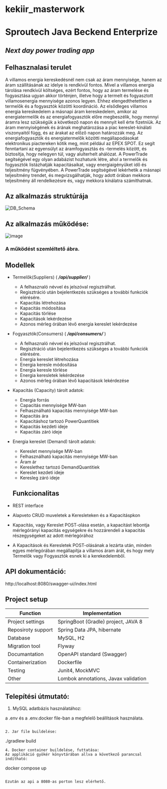 # kekiir_masterwork
# Sproutech Java Beckend Enterprize

## _Next day power trading app_

## Felhasznalasi terulet
A villamos energia kereskedésnél nem csak az áram mennyisége, hanem az áram szállításának az idelye is rendkívül fontos. 
Mivel a villamos energia tárolása rendkívül költséges, ezért fontos, hogy az áram termelése és fogyasztása ugyan akkor történjen,
illetve hogy a termelt és fogyasztott villamosenergia mennyisége azonos legyen. 
Ehhez elengedthetettlen a termelők és a fogyasztók közötti koordináció. 
Az elsődleges villamos energia kereskedelem a
másnapi áram kereskedelem,  amikor az energiatermelők és az energiafogyasztók előre megbeszélik,
hogy mennyi áramra lesz szükségük a következő napon és mennyit kell érte fizetniük. 
Az áram mennyiségének és árának meghatározása a piac kereslet-kínálati viszonyaitól függ,
és az árakat az előző napon határozzák meg. Az energiafogyasztók és energiatermelők közötti 
megállapodásokat elektronikus piactereken kötik meg, mint például az EPEX SPOT. Ez segít
fenntartani az egyensúlyt az áramfogyasztás és -termelés között, és biztosítja, hogy nelegyen túl, 
vagy alulterhelt ahálózat. A PowerTrade segítségével egy olyan adabázist hozhatunk létre, ahol a termelők és 
fogyasztók listázhatják kapacitásaikat, vagy energiaigényüket idő és teljesítmény fügvényében. A PowerTrade 
segítségével lekérhetik a másnapi teljesítmény trendet, és megvizsgálhatják, hogy adott órában mekkora teljesítmény 
áll rendelkezésre és, vagy mekkora kínálatra számíthatnak.

## Az alkalmazás struktúrája
![DB_Schema](https://user-images.githubusercontent.com/105811419/232657598-7ca687ed-97ff-44c9-9bb1-dcd4b7186f4e.png)

## Az alkalmazás működése:

![image](https://user-images.githubusercontent.com/105811419/232667247-eb7766a5-c66b-48d1-89c4-cabe3f06f24b.png)
### A működést szemléltető ábra.

## Modellek
- Termelők(Suppliers)  ( __*/api/supplier/*__ )
    - A felhasznaló névvel és jelszóval regisztrálhat.
    - Regisztráció után bejelentkezés szükséges a további funkciók elérésére.
    - Kapacitás létrehozása
    - Kapacitás módosítása
    - Kapacitás törlése
    - Kapacitások lekérdezése
    - Azonos mérleg órában lévő energia kereslet lekérdezése

- Fogyasztók(Consumers)  ( __*/api/consumers/*__ )
    - A felhasznaló névvel és jelszóval regisztrálhat.
    - Regisztráció után bejelentkezés szükséges a további funkciók elérésére.
    - Energia kereslet létrehozása
    - Energia keresle módosítása
    - Energia keresle törlése
    - Energia keresletek lekérdezése
    - Azonos mérleg órában lévő kapacitások lekérdezése

- Kapacitás (Capacity)  tárolt adatok:
    - Energia forrás
    - Capacitás mennyisége MW-ban
    - Felhasználható kapacitás mennyisége MW-ban
    - Kapacitás ára
    - Kapacitáshoz tartozó PowerQuantitiek
    - Kapacitás kezdeti ideje
    - Kapacitás záró ideje

- Energia kereslet (Demand)  tárolt adatok:
    - Kereslet mennyisége MW-ban
    - Felhasználható kapacitás mennyisége MW-ban
    - Áram ár
    - Kereslethez tartozó DemandQuantitiek
    - Kereslet kezdeti ideje
    - Keresleg záró ideje
    
    ## Funkcionalitas
- REST interface
- Alapveto CRUD muveletek a Keresleteken és a Kapacitáspkon
- Kapacitás, vagy Kereslet POST-olása esetán, a kapacitást lebontja mérlegórányi kapacitás egységekre és hozzárendeli a kapacitás részegységeket az adott mérlegórához
- A Kapacitások és Keresletek  POST-olásának a lezárta után, minden egyes mérlegórában megállapítja a villamos áram árát, és hogy mely Termelők vagy Fogyasztók esnek ki a kerekedelemből.

## API dokumentáció:
http://localhost:8080/swagger-ui/index.html

## Project setup
| Function | Implementation |
| ------ | ------ |
| Project settings | SpringBoot (Gradle) project, JAVA 8 |
| Reposiroty support | Spring Data JPA, hibernate |
| Database | MySQL, H2 |
| Migration tool | Flyway |
| Documantation | OpenAPI standard (Swagger) |
| Containerization | Dockerfile |
| Testing | Junit4, MockMVC |
|Other| Lombok annotations, Javax validation

## Telepítési útmutató: 

1. MySQL adatbázis használatához: 

a .env és a .env.docker  file-ban a megfelelő beállítások használata.
```

2. Jar file buildelése:
```
./gradlew build
   ```
4. Docker container buildelése, futtatása: 
Az applikáció gyökér könyvtárában allva a következő parancsal indítható:
```
docker compose up
```

Ezután az api a 8080-as porton lesz elérhető.
    
